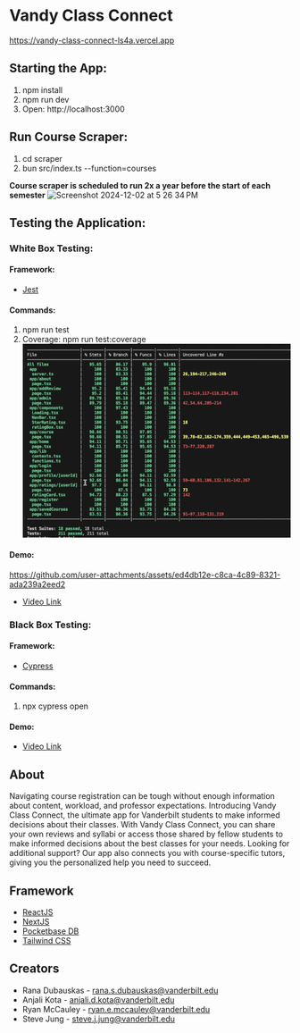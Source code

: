 # Vandy Class Connect
https://vandy-class-connect-ls4a.vercel.app

## Starting the App:
1. npm install
2. npm run dev
3. Open: http://localhost:3000

## Run Course Scraper:
1. cd scraper
2. bun src/index.ts --function=courses 

**Course scraper is scheduled to run 2x a year before the start of each semester**
<img width="1070" alt="Screenshot 2024-12-02 at 5 26 34 PM" src="https://github.com/user-attachments/assets/835fee82-3850-49ef-af70-2f68e0b34a22">


## Testing the Application:
### White Box Testing:
#### Framework:
- [Jest](https://jestjs.io/)
#### Commands:
1. npm run test
2. Coverage: npm run test:coverage
![Coverage](public/images/testingCoverage.png)
#### Demo:
https://github.com/user-attachments/assets/ed4db12e-c8ca-4c89-8321-ada239a2eed2
- [Video Link](https://vimeo.com/1032895311/3d18455398?share=copy)

### Black Box Testing:
#### Framework:
- [Cypress](https://www.cypress.io/app)
#### Commands:
1. npx cypress open
#### Demo:
- [Video Link](https://vimeo.com/1032893465/3742594b86?share=copy)

## About

Navigating course registration can be tough without enough information about content, workload, and professor expectations. Introducing Vandy Class Connect, the ultimate app for Vanderbilt students to make informed decisions about their classes. With Vandy Class Connect, you can share your own reviews and syllabi or access those shared by fellow students to make informed decisions about the best classes for your needs. Looking for additional support? Our app also connects you with course-specific tutors, giving you the personalized help you need to succeed.

## Framework

- [ReactJS](https://react.dev/)
- [NextJS](https://nextjs.org/docs)
- [Pocketbase DB](https://pocketbase.io/)
- [Tailwind CSS](https://tailwindcss.com/)

## Creators

- Rana Dubauskas - rana.s.dubauskas@vanderbilt.edu
- Anjali Kota - anjali.d.kota@vanderbilt.edu
- Ryan McCauley - ryan.e.mccauley@vanderbilt.edu 
- Steve Jung - steve.j.jung@vanderbilt.edu 

